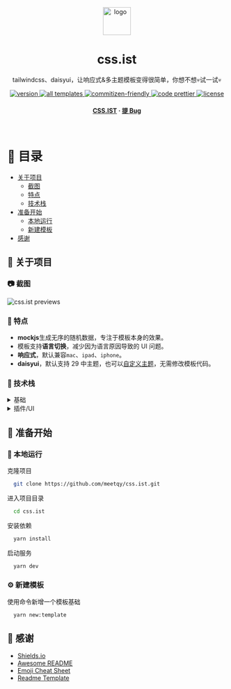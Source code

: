 <div align="center">

  <img src="https://imagedelivery.net/C1c8i0JtRURCOUA0iRLBpQ/35605933-f760-4275-a17c-1ccd36186400/sm" alt="logo" width="64" height="auto"  />
  <h1>css.ist</h1>
  
  <p>
    tailwindcss、daisyui，让响应式&多主题模板变得很简单，你想不想💀试一试💀
  </p>
  
  
<!-- Badges -->
<p>
  <a href="https://github.com/meetqy/css.ist/releases">
    <img src="https://img.shields.io/github/package-json/v/meetqy/css.ist" alt="version" />
  </a>
  <a href="https://github.com/meetqy/css.ist/tree/dev/templates/t">
    <img src="https://img.shields.io/github/directory-file-count/meetqy/css.ist/templates/t?color=red&label=all%20templates" alt="all templates" />
  </a>
  <a href="#">
    <img src="https://img.shields.io/badge/commitizen-friendly-brightgreen.svg" alt="commitizen-friendly" />
  </a>
  <a href="#/">
    <img src="https://img.shields.io/badge/code_style-prettier-ff69b4.svg" alt="code prettier" />
  </a>
  <a href="https://github.com/meetqy/css.ist/blob/dev/LICENSE">
    <img src="https://img.shields.io/github/license/meetqy/css.ist" alt="license" />
  </a>
</p>
   
<h4>
  <a href="https://css.ist">CSS.IST</a>
  <span> · </span>
  <a href="https://github.com/meetqy/css.ist/issues/new/choose">提 Bug</a>
</div>

<br />

<!-- Table of Contents -->

# :notebook_with_decorative_cover: 目录

- [关于项目](#star2-关于项目)
  - [截图](#camera-截图)
  - [特点](#dart-特点)
  - [技术栈](#space_invader-技术栈)
- [准备开始](#toolbox-准备开始)
  - [本地运行](#running-本地运行)
  - [新建模板](#gear-新建模板)
- [感谢](#gem-感谢)

## :star2: 关于项目

### :camera: 截图

![css.ist previews](https://imagedelivery.net/C1c8i0JtRURCOUA0iRLBpQ/6c4643c8-95a5-4f8a-70c7-fe1ed0a23b00/public)

### :dart: 特点

- **mockjs**生成无序的随机数据，专注于模板本身的效果。
- 模板支持**语言切换**，减少因为语言原因导致的 UI 问题。
- **响应式**，默认兼容`mac`、`ipad`、`iphone`。
- **daisyui**，默认支持 29 中主题，也可以[自定义主题](https://daisyui.com/theme-generator/)，无需修改模板代码。

### :space_invader: 技术栈

<details>
  <summary>基础</summary>
  <ul>
    <li><a href="https://www.typescriptlang.org/">Typescript</a></li>
    <li><a href="https://v3.nuxtjs.org/">Nuxt.js</a></li>
    <li><a href="https://vuejs.org/">Vue3</a></li>
    <li><a href="https://tailwindcss.com/">TailwindCSS</a></li>
  </ul>
</details>

<details>
  <summary>插件/UI</summary>
  <ul>
    <li><a href="https://daisyui.com/">DaisyUI</a></li>
    <li><a href="https://github.com/nuysoft/Mock">MockJS</a></li>
    <li><a href="https://picsum.photos">Picsum Photos</a></li>
    <li><a href="https://fonts.google.com/icons">Google Icons</a></li>
  </ul>
</details>

## :toolbox: 准备开始

### :running: 本地运行

克隆项目

```bash
  git clone https://github.com/meetqy/css.ist.git
```

进入项目目录

```bash
  cd css.ist
```

安装依赖

```bash
  yarn install
```

启动服务

```bash
  yarn dev
```

### :gear: 新建模板

使用命令新增一个模板基础

```bash
  yarn new:template
```

## :gem: 感谢

- [Shields.io](https://shields.io/)
- [Awesome README](https://github.com/matiassingers/awesome-readme)
- [Emoji Cheat Sheet](https://github.com/ikatyang/emoji-cheat-sheet/blob/master/README.md#travel--places)
- [Readme Template](https://github.com/othneildrew/Best-README-Template)
